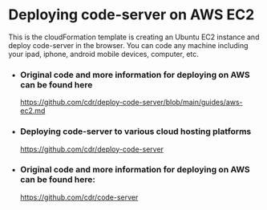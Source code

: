# Deploying code-server on AWS EC2

This is the cloudFormation template is creating an Ubuntu EC2 instance and deploy code-server in the browser. You can code any machine including your ipad, iphone, android mobile devices, computer, etc.






















- ### Original code and more information for deploying on AWS can be found here

    <https://github.com/cdr/deploy-code-server/blob/main/guides/aws-ec2.md>


* ### Deploying code-server to various cloud hosting platforms

    <https://github.com/cdr/deploy-code-server>


- ### Original code and more information for deploying on AWS can be found here:

    <https://github.com/cdr/code-server>
